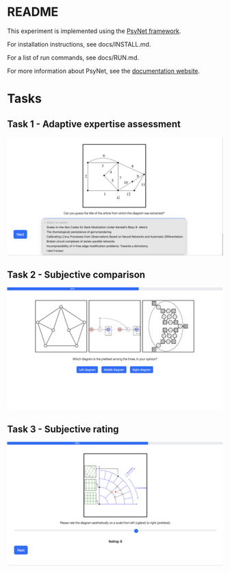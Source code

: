 # README

This experiment is implemented using the [PsyNet framework](https://www.psynet.dev/).

For installation instructions, see docs/INSTALL.md.

For a list of run commands, see docs/RUN.md.

For more information about PsyNet, see the [documentation website](https://psynetdev.gitlab.io/PsyNet/).

# Tasks

## Task 1 - Adaptive expertise assessment

![](docs/task1.png)

## Task 2 - Subjective comparison

![](docs/task2.png)

## Task 3 - Subjective rating

![](docs/task3.png)
